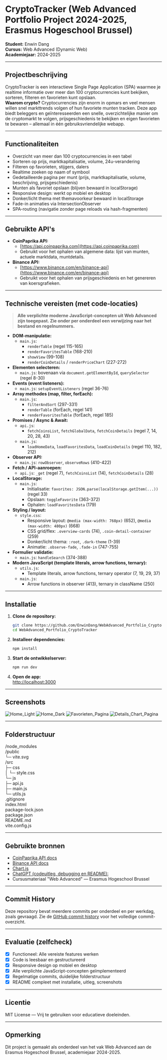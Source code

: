 # CryptoTracker (Web Advanced Portfolio Project 2024-2025, Erasmus Hogeschool Brussel)

**Student:** Enwin Dang  
**Cursus:** Web Advanced (Dynamic Web)  
**Academiejaar:** 2024-2025

---

## Projectbeschrijving

CryptoTracker is een interactieve Single Page Application (SPA) waarmee je realtime informatie over meer dan 100 cryptocurrencies kunt bekijken, sorteren, filteren en favorieten kunt opslaan.  
**Waarom crypto?** Cryptocurrencies zijn enorm in opmars en veel mensen willen snel markttrends volgen of hun favoriete munten tracken. Deze app biedt beleggers en geïnteresseerden een snelle, overzichtelijke manier om de cryptomarkt te volgen, prijsgeschiedenis te bekijken en eigen favorieten te bewaren – allemaal in één gebruiksvriendelijke webapp.

---

## Functionaliteiten

- Overzicht van meer dan 100 cryptocurrencies in een tabel
- Sorteren op prijs, marktkapitalisatie, volume, 24u-verandering
- Filteren op favorieten, stijgers, dalers
- Realtime zoeken op naam of symbool
- Gedetailleerde pagina per munt (prijs, marktkapitalisatie, volume, beschrijving, prijsgeschiedenis)
- Munten als favoriet opslaan (blijven bewaard in localStorage)
- Responsive design: werkt op mobiel en desktop
- Donker/licht thema met themavoorkeur bewaard in localStorage
- Fade-in animaties via IntersectionObserver
- SPA-routing (navigatie zonder page reloads via hash-fragmenten)

---

## Gebruikte API's

- **CoinPaprika API:**  
  - [https://api.coinpaprika.com](https://api.coinpaprika.com)  
  - Gebruikt voor het ophalen van algemene data: lijst van munten, actuele marktdata, muntdetails.
- **Binance API:**  
  - [https://www.binance.com/en/binance-api](https://www.binance.com/en/binance-api)  
  - Gebruikt voor het ophalen van prijsgeschiedenis en het genereren van koersgrafieken.

---

## Technische vereisten (met code-locaties)

> **Alle verplichte moderne JavaScript-concepten uit Web Advanced zijn toegepast. Zie onder per onderdeel een verwijzing naar het bestand en regelnummers.**

- **DOM-manipulatie:**  
  - `main.js`:  
    - `renderTable` (regel 115-165)  
    - `renderFavoritesTable` (168-210)  
    - `showView` (99-108)  
    - `renderCoinDetails` / `renderPriceChart` (227-272)  
- **Elementen selecteren:**  
  - `main.js`: bovenaan via `document.getElementById`, `querySelector` (regel 8-30)
- **Events (event listeners):**  
  - `main.js`: `setupEventListeners` (regel 36-76)
- **Array methodes (map, filter, forEach):**  
  - `main.js`:  
    - `filterAndSort` (297-331)  
    - `renderTable` (forEach, regel 141)  
    - `renderFavoritesTable` (forEach, regel 185)
- **Promises / Async & Await:**  
  - `api.js`:  
    - `fetchCoinsList`, `fetchGlobalData`, `fetchCoinDetails` (regel 7, 14, 20, 28, 43)  
  - `main.js`:  
    - `loadHomeData`, `loadFavoritesData`, `loadCoinDetails` (regel 110, 182, 212)
- **Observer API:**  
  - `main.js`: `rowObserver`, `observeRows` (410-422)
- **Fetch / API-aanroepen:**  
  - `api.js`: `_get` (regel 7), `fetchCoinsList` (14), `fetchCoinDetails` (28)
- **LocalStorage:**  
  - `main.js`:  
    - Initialisatie: `favorites: JSON.parse(localStorage.getItem(...))` (regel 33)  
    - Opslaan: `toggleFavorite` (363-372)  
    - Ophalen: `loadFavoritesData` (179)
- **Styling / layout:**  
  - `style.css`:  
    - Responsive layout: `@media (max-width: 768px)` (652), `@media (max-width: 480px)` (668)  
    - CSS grid/flex: `.overview-cards` (74), `.coin-detail-container` (259)  
    - Donker/licht thema: `:root`, `.dark-theme` (1-39)  
    - Animatie: `.observe-fade`, `.fade-in` (747-755)
- **Formulier validatie:**  
  - `main.js`: `handleSearch` (374-388)
- **Modern JavaScript (template literals, arrow functions, ternary):**  
  - `utils.js`:  
    - Template literals, arrow functions, ternary operator (7, 19, 29, 37)  
  - `main.js`:  
    - Arrow functions in observer (413), ternary in className (250)

---

## Installatie

1. **Clone de repository:**
    ```bash
    git clone https://github.com/EnwinDang/WebAdvanced_Portfolio_CryptoTracker.git
    cd WebAdvanced_Portfolio_CryptoTracker
    ```

2. **Installeer dependencies:**
    ```bash
    npm install
    ```

3. **Start de ontwikkelserver:**
    ```bash
    npm run dev
    ```
4. **Open de app:**  
   [http://localhost:3000](http://localhost:3000)

---

## Screenshots

![Home_Light](https://github.com/user-attachments/assets/5c8c4b0f-0a3f-470a-bbd9-809e0f0a1389)
![Home_Dark](https://github.com/user-attachments/assets/c8dfcd73-b9bc-4939-82a3-f8d4bdecbd45)
![Favorieten_Pagina](https://github.com/user-attachments/assets/1cfb1465-2658-4ef3-9cda-1595e7c5417c)
![Details_Chart_Pagina](https://github.com/user-attachments/assets/a5bc3f4e-8815-4648-ba00-cbee08ad9b7e)

---

## Folderstructuur
/node_modules  
/public  
  └─ vite.svg  
/src  
  ├─ css  
  │   └─ style.css  
  └─ js  
      ├─ api.js  
      ├─ main.js  
      └─ utils.js  
.gitignore  
index.html  
package-lock.json  
package.json  
README.md  
vite.config.js  


---

## Gebruikte bronnen

- [CoinPaprika API docs](https://api.coinpaprika.com/)
- [Binance API docs](https://www.binance.com/en/binance-api)
- [Chart.js](https://www.chartjs.org/)
- [ChatGPT (codeuitleg, debugging en README):](https://chatgpt.com/share/682f287a-0494-8002-9f8e-85312b2ca6e7)
- Cursusmateriaal "Web Advanced" — Erasmus Hogeschool Brussel

---

## Commit History

Deze repository bevat meerdere commits per onderdeel en per werkdag, zoals gevraagd. Zie de [GitHub commit history](https://github.com/EnwinDang/WebAdvanced_Portfolio_CryptoTracker/commits/main) voor het volledige commit-overzicht.

---

## Evaluatie (zelfcheck)

- [x] Functioneel: Alle vereiste features werken
- [x] Code is leesbaar en gestructureerd
- [x] Responsive design op mobiel en desktop
- [x] Alle verplichte JavaScript-concepten geïmplementeerd
- [x] Regelmatige commits, duidelijke folderstructuur
- [x] README compleet met installatie, uitleg, screenshots

---

## Licentie

MIT License — Vrij te gebruiken voor educatieve doeleinden.

---

## Opmerking

Dit project is gemaakt als onderdeel van het vak Web Advanced aan de Erasmus Hogeschool Brussel, academiejaar 2024-2025.


